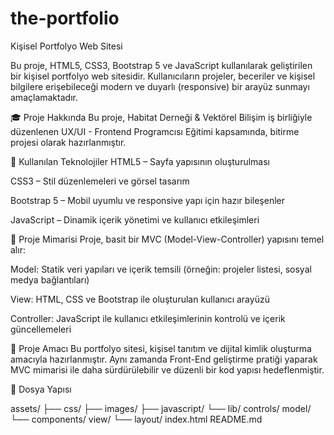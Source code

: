 # the-portfolio

Kişisel Portfolyo Web Sitesi

Bu proje, HTML5, CSS3, Bootstrap 5 ve JavaScript kullanılarak geliştirilen bir kişisel portfolyo web sitesidir. Kullanıcıların projeler, beceriler ve kişisel bilgilere erişebileceği modern ve duyarlı (responsive) bir arayüz sunmayı amaçlamaktadır.

🎓 Proje Hakkında
Bu proje, Habitat Derneği & Vektörel Bilişim iş birliğiyle düzenlenen UX/UI - Frontend Programcısı Eğitimi kapsamında, bitirme projesi olarak hazırlanmıştır.

🚀 Kullanılan Teknolojiler
HTML5 – Sayfa yapısının oluşturulması

CSS3 – Stil düzenlemeleri ve görsel tasarım

Bootstrap 5 – Mobil uyumlu ve responsive yapı için hazır bileşenler

JavaScript – Dinamik içerik yönetimi ve kullanıcı etkileşimleri

🧱 Proje Mimarisi
Proje, basit bir MVC (Model-View-Controller) yapısını temel alır:

Model: Statik veri yapıları ve içerik temsili (örneğin: projeler listesi, sosyal medya bağlantıları)

View: HTML, CSS ve Bootstrap ile oluşturulan kullanıcı arayüzü

Controller: JavaScript ile kullanıcı etkileşimlerinin kontrolü ve içerik güncellemeleri

🎯 Proje Amacı
Bu portfolyo sitesi, kişisel tanıtım ve dijital kimlik oluşturma amacıyla hazırlanmıştır. Aynı zamanda Front-End geliştirme pratiği yaparak MVC mimarisi ile daha sürdürülebilir ve düzenli bir kod yapısı hedeflenmiştir.

📁 Dosya Yapısı

assets/
├── css/
├── images/
├── javascript/
└── lib/
controls/
model/
└── components/
view/
└── layout/
index.html
README.md
